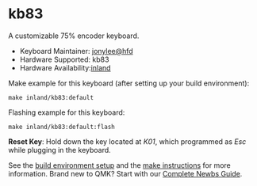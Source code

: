 # kb83

A customizable 75% encoder keyboard.

* Keyboard Maintainer: [jonylee@hfd](https://github.com/jonylee1986)
* Hardware Supported: kb83
* Hardware Availability:[inland](https://www.microcenter.com)

Make example for this keyboard (after setting up your build environment):

    make inland/kb83:default

Flashing example for this keyboard:

    make inland/kb83:default:flash

**Reset Key**: Hold down the key located at *K01*, which programmed as *Esc* while plugging in the keyboard.

See the [build environment setup](https://docs.qmk.fm/#/getting_started_build_tools) and the [make instructions](https://docs.qmk.fm/#/getting_started_make_guide) for more information. Brand new to QMK? Start with our [Complete Newbs Guide](https://docs.qmk.fm/#/newbs).
